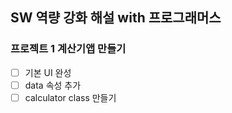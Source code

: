 ## SW 역량 강화 해설 with 프로그래머스
### 프로젝트 1 계산기앱 만들기

- [ ] 기본 UI 완성
- [ ] data 속성 추가
- [ ] calculator class 만들기